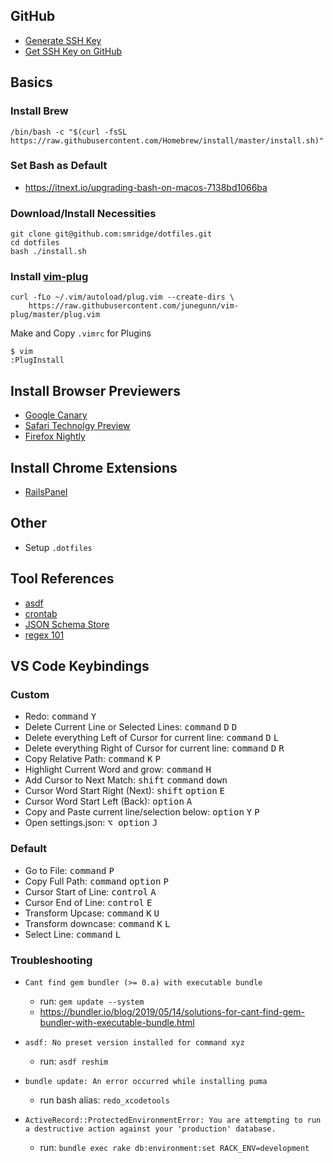 ## GitHub
- [Generate SSH Key](https://docs.github.com/en/github/authenticating-to-github/generating-a-new-ssh-key-and-adding-it-to-the-ssh-agent)
- [Get SSH Key on GitHub](https://docs.github.com/en/github/authenticating-to-github/adding-a-new-ssh-key-to-your-github-account)

## Basics
### Install Brew
```
/bin/bash -c "$(curl -fsSL https://raw.githubusercontent.com/Homebrew/install/master/install.sh)"
```

### Set Bash as Default
- https://itnext.io/upgrading-bash-on-macos-7138bd1066ba

### Download/Install Necessities
```
git clone git@github.com:smridge/dotfiles.git
cd dotfiles
bash ./install.sh
```

### Install [vim-plug](https://github.com/junegunn/vim-plug)
```
curl -fLo ~/.vim/autoload/plug.vim --create-dirs \
    https://raw.githubusercontent.com/junegunn/vim-plug/master/plug.vim
```

Make and Copy `.vimrc` for Plugins

```
$ vim
:PlugInstall
```

## Install Browser Previewers
- [Google Canary](https://www.google.com/chrome/canary/thank-you.html?statcb=0&installdataindex=empty&defaultbrowser=0)
- [Safari Technolgy Preview](https://developer.apple.com/safari/technology-preview/)
- [Firefox Nightly](https://www.mozilla.org/en-US/firefox/channel/desktop/)

## Install Chrome Extensions
- [RailsPanel](https://chrome.google.com/webstore/detail/railspanel/gjpfobpafnhjhbajcjgccbbdofdckggg?hl=en-US)

## Other
- Setup `.dotfiles`

## Tool References
- [asdf](https://asdf-vm.com/#/core-commands)
- [crontab](https://crontab.guru)
- [JSON Schema Store](https://www.schemastore.org/json/)
- [regex 101](https://regex101.com)

## VS Code Keybindings
### Custom
- Redo: <kbd>command</kbd> <kbd>Y</kbd>
- Delete Current Line or Selected Lines: <kbd>command</kbd> <kbd>D</kbd> <kbd>D</kbd>
- Delete everything Left of Cursor for current line: <kbd>command</kbd> <kbd>D</kbd> <kbd>L</kbd>
- Delete everything Right of Cursor for current line: <kbd>command</kbd> <kbd>D</kbd> <kbd>R</kbd>
- Copy Relative Path: <kbd>command</kbd> <kbd>K</kbd> <kbd>P</kbd>
- Highlight Current Word and grow: <kbd>command</kbd> <kbd>H</kbd>
- Add Cursor to Next Match: <kbd>shift</kbd> <kbd>command</kbd> <kbd>down</kbd>
- Cursor Word Start Right (Next): <kbd>shift</kbd> <kbd>option</kbd> <kbd>E</kbd>
- Cursor Word Start Left (Back): <kbd>option</kbd> <kbd>A</kbd>
- Copy and Paste current line/selection below: <kbd>option</kbd> <kbd>Y</kbd> <kbd>P</kbd>
- Open settings.json: <kbd>⌥ option</kbd> <kbd>J</kbd>

### Default
- Go to File: <kbd>command</kbd> <kbd>P</kbd>
- Copy Full Path: <kbd>command</kbd> <kbd>option</kbd> <kbd>P</kbd>
- Cursor Start of Line: <kbd>control</kbd> <kbd>A</kbd>
- Cursor End of Line: <kbd>control</kbd> <kbd>E</kbd>
- Transform Upcase: <kbd>command</kbd> <kbd>K</kbd> <kbd>U</kbd>
- Transform downcase: <kbd>command</kbd> <kbd>K</kbd> <kbd>L</kbd>
- Select Line: <kbd>command</kbd> <kbd>L</kbd>


### Troubleshooting
- `Cant find gem bundler (>= 0.a) with executable bundle`
  - run: `gem update --system`
  - https://bundler.io/blog/2019/05/14/solutions-for-cant-find-gem-bundler-with-executable-bundle.html

- `asdf: No preset version installed for command xyz`
  - run: `asdf reshim`

- `bundle update: An error occurred while installing puma`
  - run bash alias: `redo_xcodetools`

- `ActiveRecord::ProtectedEnvironmentError: You are attempting to run a destructive action against your 'production' database.`
  - run: `bundle exec rake db:environment:set RACK_ENV=development`
